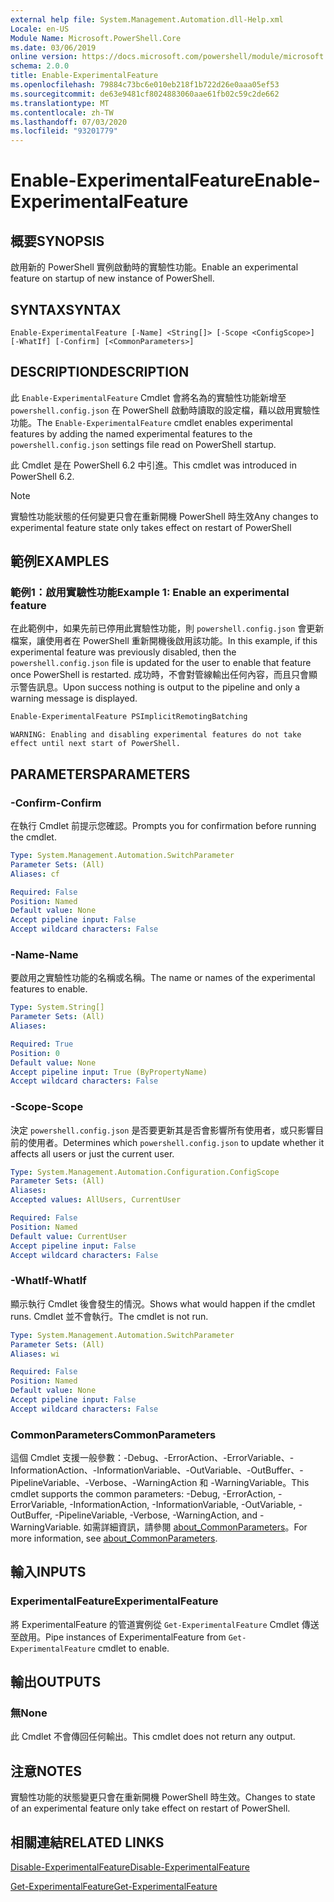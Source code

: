 ```yaml
---
external help file: System.Management.Automation.dll-Help.xml
Locale: en-US
Module Name: Microsoft.PowerShell.Core
ms.date: 03/06/2019
online version: https://docs.microsoft.com/powershell/module/microsoft.powershell.core/enable-experimentalfeature?view=powershell-7&WT.mc_id=ps-gethelp
schema: 2.0.0
title: Enable-ExperimentalFeature
ms.openlocfilehash: 79884c73bc6e010eb218f1b722d26e0aaa05ef53
ms.sourcegitcommit: de63e9481cf8024883060aae61fb02c59c2de662
ms.translationtype: MT
ms.contentlocale: zh-TW
ms.lasthandoff: 07/03/2020
ms.locfileid: "93201779"
---
```

# <span data-ttu-id="4c7c1-102">Enable-ExperimentalFeature</span><span class="sxs-lookup"><span data-stu-id="4c7c1-102">Enable-ExperimentalFeature</span></span>

## <span data-ttu-id="4c7c1-103">概要</span><span class="sxs-lookup"><span data-stu-id="4c7c1-103">SYNOPSIS</span></span>
<span data-ttu-id="4c7c1-104">啟用新的 PowerShell 實例啟動時的實驗性功能。</span><span class="sxs-lookup"><span data-stu-id="4c7c1-104">Enable an experimental feature on startup of new instance of PowerShell.</span></span>

## <span data-ttu-id="4c7c1-105">SYNTAX</span><span class="sxs-lookup"><span data-stu-id="4c7c1-105">SYNTAX</span></span>

```
Enable-ExperimentalFeature [-Name] <String[]> [-Scope <ConfigScope>] [-WhatIf] [-Confirm] [<CommonParameters>]
```

## <span data-ttu-id="4c7c1-106">DESCRIPTION</span><span class="sxs-lookup"><span data-stu-id="4c7c1-106">DESCRIPTION</span></span>

<span data-ttu-id="4c7c1-107">此 `Enable-ExperimentalFeature` Cmdlet 會將名為的實驗性功能新增至 `powershell.config.json` 在 PowerShell 啟動時讀取的設定檔，藉以啟用實驗性功能。</span><span class="sxs-lookup"><span data-stu-id="4c7c1-107">The `Enable-ExperimentalFeature` cmdlet enables experimental features by adding the named experimental features to the `powershell.config.json` settings file read on PowerShell startup.</span></span>

<span data-ttu-id="4c7c1-108">此 Cmdlet 是在 PowerShell 6.2 中引進。</span><span class="sxs-lookup"><span data-stu-id="4c7c1-108">This cmdlet was introduced in PowerShell 6.2.</span></span>

> [!NOTE]
> <span data-ttu-id="4c7c1-109">實驗性功能狀態的任何變更只會在重新開機 PowerShell 時生效</span><span class="sxs-lookup"><span data-stu-id="4c7c1-109">Any changes to experimental feature state only takes effect on restart of PowerShell</span></span>

## <span data-ttu-id="4c7c1-110">範例</span><span class="sxs-lookup"><span data-stu-id="4c7c1-110">EXAMPLES</span></span>

### <span data-ttu-id="4c7c1-111">範例1：啟用實驗性功能</span><span class="sxs-lookup"><span data-stu-id="4c7c1-111">Example 1: Enable an experimental feature</span></span>

<span data-ttu-id="4c7c1-112">在此範例中，如果先前已停用此實驗性功能，則 `powershell.config.json` 會更新檔案，讓使用者在 PowerShell 重新開機後啟用該功能。</span><span class="sxs-lookup"><span data-stu-id="4c7c1-112">In this example, if this experimental feature was previously disabled, then the `powershell.config.json` file is updated for the user to enable that feature once PowerShell is restarted.</span></span>
<span data-ttu-id="4c7c1-113">成功時，不會對管線輸出任何內容，而且只會顯示警告訊息。</span><span class="sxs-lookup"><span data-stu-id="4c7c1-113">Upon success nothing is output to the pipeline and only a warning message is displayed.</span></span>

```powershell
Enable-ExperimentalFeature PSImplicitRemotingBatching
```

```Output
WARNING: Enabling and disabling experimental features do not take effect until next start of PowerShell.
```

## <span data-ttu-id="4c7c1-114">PARAMETERS</span><span class="sxs-lookup"><span data-stu-id="4c7c1-114">PARAMETERS</span></span>

### <span data-ttu-id="4c7c1-115">-Confirm</span><span class="sxs-lookup"><span data-stu-id="4c7c1-115">-Confirm</span></span>

<span data-ttu-id="4c7c1-116">在執行 Cmdlet 前提示您確認。</span><span class="sxs-lookup"><span data-stu-id="4c7c1-116">Prompts you for confirmation before running the cmdlet.</span></span>

```yaml
Type: System.Management.Automation.SwitchParameter
Parameter Sets: (All)
Aliases: cf

Required: False
Position: Named
Default value: None
Accept pipeline input: False
Accept wildcard characters: False
```

### <span data-ttu-id="4c7c1-117">-Name</span><span class="sxs-lookup"><span data-stu-id="4c7c1-117">-Name</span></span>

<span data-ttu-id="4c7c1-118">要啟用之實驗性功能的名稱或名稱。</span><span class="sxs-lookup"><span data-stu-id="4c7c1-118">The name or names of the experimental features to enable.</span></span>

```yaml
Type: System.String[]
Parameter Sets: (All)
Aliases:

Required: True
Position: 0
Default value: None
Accept pipeline input: True (ByPropertyName)
Accept wildcard characters: False
```

### <span data-ttu-id="4c7c1-119">-Scope</span><span class="sxs-lookup"><span data-stu-id="4c7c1-119">-Scope</span></span>

<span data-ttu-id="4c7c1-120">決定 `powershell.config.json` 是否要更新其是否會影響所有使用者，或只影響目前的使用者。</span><span class="sxs-lookup"><span data-stu-id="4c7c1-120">Determines which `powershell.config.json` to update whether it affects all users or just the current user.</span></span>

```yaml
Type: System.Management.Automation.Configuration.ConfigScope
Parameter Sets: (All)
Aliases:
Accepted values: AllUsers, CurrentUser

Required: False
Position: Named
Default value: CurrentUser
Accept pipeline input: False
Accept wildcard characters: False
```

### <span data-ttu-id="4c7c1-121">-WhatIf</span><span class="sxs-lookup"><span data-stu-id="4c7c1-121">-WhatIf</span></span>

<span data-ttu-id="4c7c1-122">顯示執行 Cmdlet 後會發生的情況。</span><span class="sxs-lookup"><span data-stu-id="4c7c1-122">Shows what would happen if the cmdlet runs.</span></span>
<span data-ttu-id="4c7c1-123">Cmdlet 並不會執行。</span><span class="sxs-lookup"><span data-stu-id="4c7c1-123">The cmdlet is not run.</span></span>

```yaml
Type: System.Management.Automation.SwitchParameter
Parameter Sets: (All)
Aliases: wi

Required: False
Position: Named
Default value: None
Accept pipeline input: False
Accept wildcard characters: False
```

### <span data-ttu-id="4c7c1-124">CommonParameters</span><span class="sxs-lookup"><span data-stu-id="4c7c1-124">CommonParameters</span></span>

<span data-ttu-id="4c7c1-125">這個 Cmdlet 支援一般參數：-Debug、-ErrorAction、-ErrorVariable、-InformationAction、-InformationVariable、-OutVariable、-OutBuffer、-PipelineVariable、-Verbose、-WarningAction 和 -WarningVariable。</span><span class="sxs-lookup"><span data-stu-id="4c7c1-125">This cmdlet supports the common parameters: -Debug, -ErrorAction, -ErrorVariable, -InformationAction, -InformationVariable, -OutVariable, -OutBuffer, -PipelineVariable, -Verbose, -WarningAction, and -WarningVariable.</span></span> <span data-ttu-id="4c7c1-126">如需詳細資訊，請參閱 [about_CommonParameters](https://go.microsoft.com/fwlink/?LinkID=113216)。</span><span class="sxs-lookup"><span data-stu-id="4c7c1-126">For more information, see [about_CommonParameters](https://go.microsoft.com/fwlink/?LinkID=113216).</span></span>

## <span data-ttu-id="4c7c1-127">輸入</span><span class="sxs-lookup"><span data-stu-id="4c7c1-127">INPUTS</span></span>

### <span data-ttu-id="4c7c1-128">ExperimentalFeature</span><span class="sxs-lookup"><span data-stu-id="4c7c1-128">ExperimentalFeature</span></span>

<span data-ttu-id="4c7c1-129">將 ExperimentalFeature 的管道實例從 `Get-ExperimentalFeature` Cmdlet 傳送至啟用。</span><span class="sxs-lookup"><span data-stu-id="4c7c1-129">Pipe instances of ExperimentalFeature from `Get-ExperimentalFeature` cmdlet to enable.</span></span>

## <span data-ttu-id="4c7c1-130">輸出</span><span class="sxs-lookup"><span data-stu-id="4c7c1-130">OUTPUTS</span></span>

### <span data-ttu-id="4c7c1-131">無</span><span class="sxs-lookup"><span data-stu-id="4c7c1-131">None</span></span>

<span data-ttu-id="4c7c1-132">此 Cmdlet 不會傳回任何輸出。</span><span class="sxs-lookup"><span data-stu-id="4c7c1-132">This cmdlet does not return any output.</span></span>

## <span data-ttu-id="4c7c1-133">注意</span><span class="sxs-lookup"><span data-stu-id="4c7c1-133">NOTES</span></span>

<span data-ttu-id="4c7c1-134">實驗性功能的狀態變更只會在重新開機 PowerShell 時生效。</span><span class="sxs-lookup"><span data-stu-id="4c7c1-134">Changes to state of an experimental feature only take effect on restart of PowerShell.</span></span>

## <span data-ttu-id="4c7c1-135">相關連結</span><span class="sxs-lookup"><span data-stu-id="4c7c1-135">RELATED LINKS</span></span>

[<span data-ttu-id="4c7c1-136">Disable-ExperimentalFeature</span><span class="sxs-lookup"><span data-stu-id="4c7c1-136">Disable-ExperimentalFeature</span></span>](Disable-ExperimentalFeature.md)

[<span data-ttu-id="4c7c1-137">Get-ExperimentalFeature</span><span class="sxs-lookup"><span data-stu-id="4c7c1-137">Get-ExperimentalFeature</span></span>](Get-ExperimentalFeature.md)
